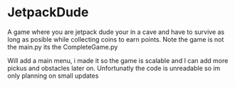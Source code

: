 # JetpackDude
A game where you are jetpack dude your in a cave and have to survive as long as posible while collecting coins to earn points.
Note the game is not the main.py its the CompleteGame.py

Will add a main menu, i made it so the game is scalable and I can add more pickus and obstacles later on. Unfortunatly the code is unreadable so im only planning on small updates
